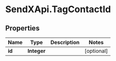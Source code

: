 # SendXApi.TagContactId

## Properties
Name | Type | Description | Notes
------------ | ------------- | ------------- | -------------
**id** | **Integer** |  | [optional] 


